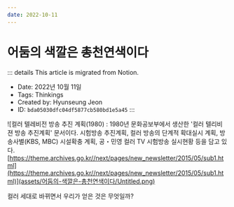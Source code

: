 ```yaml
---
date: 2022-10-11
---
```


# 어둠의 색깔은 총천연색이다

::: details This article is migrated from Notion.

- Date: 2022년 10월 11일
- Tags: Thinkings
- Created by: Hyunseung Jeon
- ID: `bda05030dfc04df5877cb580bd1e5a45`
  :::

![컬러 텔레비전 방송 추진 계획(1980) : 1980년 문화공보부에서 생산한 '컬러 텔리비젼 방송 추진계획' 문서이다. 시험방송 추진계획, 컬러 방송의 단계적 확대실시 계획, 방송사별(KBS, MBC) 시설확충 계획, 공・민영 컬러 TV 시험방송 실시현황 등을 담고 있다. [https://theme.archives.go.kr//next/pages/new_newsletter/2015/05/sub1.html](https://theme.archives.go.kr//next/pages/new_newsletter/2015/05/sub1.html)](assets/어둠의-색깔은-총천연색이다/Untitled.png)

컬러 세대로 바뀌면서 우리가 얻은 것은 무엇일까?
